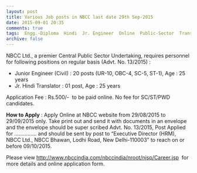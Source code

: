 ```yaml
---
layout: post
title: Various Job posts in NBCC last date 29th Sep-2015   
date: 2015-09-01 20:35
comments: true
tags:  Engg.-Diploma  Hindi  Jr. Engineer  Online  Public-Sector  Translator 
archive: false
---
```

NBCC Ltd., a premier Central Public Sector Undertaking, requires personnel for following positions on regular basis (Advt. No. 13/2015) :

- Junior Engineer (Civil) : 20 posts (UR-10, OBC-4, SC-5, ST-1), Age : 25 years
- Jr. Hindi Translator : 01 post, Age : 25 years

Application Fee : Rs.500/-  to be paid online. No fee for SC/ST/PWD  candidates. 

**How to Apply** : Apply Online at NBCC website from 29/08/2015 to 29/09/2015 only. Take print out and send it with documents in an envelope and the envelope should be super scribed Advt. No. 13/2015, Post Applied for ............... and should be sent by post to “Executive Director (HRM), NBCC Ltd., NBCC Bhawan, Lodhi Road, New Delhi-110003” to reach on or before 09/10/2015. 
  

Please view <http://www.nbccindia.com/nbccindia/nroot/njsp/Career.jsp>  for more details and online application form.

  
